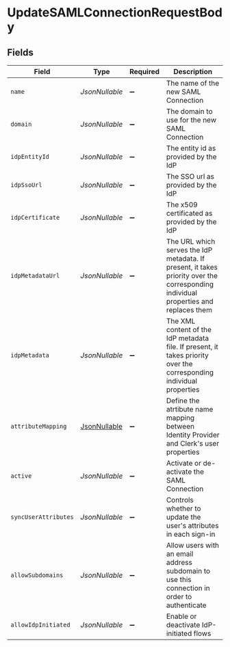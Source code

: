 # UpdateSAMLConnectionRequestBody


## Fields

| Field                                                                                                                               | Type                                                                                                                                | Required                                                                                                                            | Description                                                                                                                         |
| ----------------------------------------------------------------------------------------------------------------------------------- | ----------------------------------------------------------------------------------------------------------------------------------- | ----------------------------------------------------------------------------------------------------------------------------------- | ----------------------------------------------------------------------------------------------------------------------------------- |
| `name`                                                                                                                              | *JsonNullable<String>*                                                                                                              | :heavy_minus_sign:                                                                                                                  | The name of the new SAML Connection                                                                                                 |
| `domain`                                                                                                                            | *JsonNullable<String>*                                                                                                              | :heavy_minus_sign:                                                                                                                  | The domain to use for the new SAML Connection                                                                                       |
| `idpEntityId`                                                                                                                       | *JsonNullable<String>*                                                                                                              | :heavy_minus_sign:                                                                                                                  | The entity id as provided by the IdP                                                                                                |
| `idpSsoUrl`                                                                                                                         | *JsonNullable<String>*                                                                                                              | :heavy_minus_sign:                                                                                                                  | The SSO url as provided by the IdP                                                                                                  |
| `idpCertificate`                                                                                                                    | *JsonNullable<String>*                                                                                                              | :heavy_minus_sign:                                                                                                                  | The x509 certificated as provided by the IdP                                                                                        |
| `idpMetadataUrl`                                                                                                                    | *JsonNullable<String>*                                                                                                              | :heavy_minus_sign:                                                                                                                  | The URL which serves the IdP metadata. If present, it takes priority over the corresponding individual properties and replaces them |
| `idpMetadata`                                                                                                                       | *JsonNullable<String>*                                                                                                              | :heavy_minus_sign:                                                                                                                  | The XML content of the IdP metadata file. If present, it takes priority over the corresponding individual properties                |
| `attributeMapping`                                                                                                                  | [JsonNullable<UpdateSAMLConnectionAttributeMapping>](../../models/operations/UpdateSAMLConnectionAttributeMapping.md)               | :heavy_minus_sign:                                                                                                                  | Define the atrtibute name mapping between Identity Provider and Clerk's user properties                                             |
| `active`                                                                                                                            | *JsonNullable<Boolean>*                                                                                                             | :heavy_minus_sign:                                                                                                                  | Activate or de-activate the SAML Connection                                                                                         |
| `syncUserAttributes`                                                                                                                | *JsonNullable<Boolean>*                                                                                                             | :heavy_minus_sign:                                                                                                                  | Controls whether to update the user's attributes in each sign-in                                                                    |
| `allowSubdomains`                                                                                                                   | *JsonNullable<Boolean>*                                                                                                             | :heavy_minus_sign:                                                                                                                  | Allow users with an email address subdomain to use this connection in order to authenticate                                         |
| `allowIdpInitiated`                                                                                                                 | *JsonNullable<Boolean>*                                                                                                             | :heavy_minus_sign:                                                                                                                  | Enable or deactivate IdP-initiated flows                                                                                            |